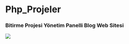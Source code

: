 # Php_Projeler
### Bitirme Projesi Yönetim Panelli Blog Web Sitesi

<img src="/Bitirme_Projesi/images/Bitirme_Projesi.gif">
